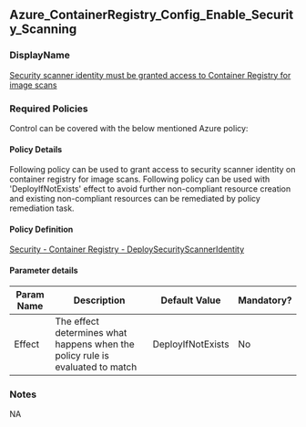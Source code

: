 ## Azure_ContainerRegistry_Config_Enable_Security_Scanning

### DisplayName 
[Security scanner identity must be granted access to Container Registry for image scans](../../../Control%20coverage/Feature/ContainerRegistry.md#azure_container_registry_config_enable_security_scanning)

### Required Policies
Control can be covered with the below mentioned Azure policy:

#### Policy Details

Following policy can be used to grant access to security scanner identity on container registry for image scans. Following policy can be used with 'DeployIfNotExists' effect to avoid further non-compliant resource creation and existing non-compliant resources can be remediated by policy remediation task.

#### Policy Definition
[Security - Container Registry - DeploySecurityScannerIdentity](Security%20-%20Container%20Registry%20-%20DeploySecurityScannerIdentity.json)

#### Parameter details

|Param Name|Description|Default Value|Mandatory?
|----|----|----|----|
| Effect | The effect determines what happens when the policy rule is evaluated to match| DeployIfNotExists |No |


### Notes
NA